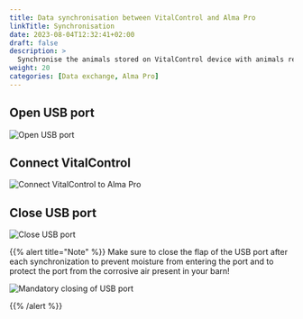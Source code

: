 ```yaml
---
title: Data synchronisation between VitalControl and Alma Pro
linkTitle: Synchronisation
date: 2023-08-04T12:32:41+02:00
draft: false
description: >
  Synchronise the animals stored on VitalControl device with animals registered on the automatic feeder and transfer measured values recorded with VitalControl device to the feeder for evaluation purposes and better visualisation.
weight: 20
categories: [Data exchange, Alma Pro]
---
```

## Open USB port

![Open USB port](/images/synchronisation/open-usb-slot.svg "Open USB port")

## Connect VitalControl

![Connect VitalControl to Alma Pro](/images/synchronisation/connect-vitalcontrol-alma_pro.svg "Connection VitalControl Alma Pro")

## Close USB port

![Close USB port](/images/synchronisation/close-usb-slot.svg "Close USB port")

{{% alert title="Note" %}}
Make sure to close the flap of the USB port after each synchronization to prevent moisture from entering the port and to protect the port from the corrosive air present in your barn!

![Mandatory closing of USB port](/images/synchronisation/info-close-usb-mandatory.svg "Closing of USB port")

{{% /alert %}}
